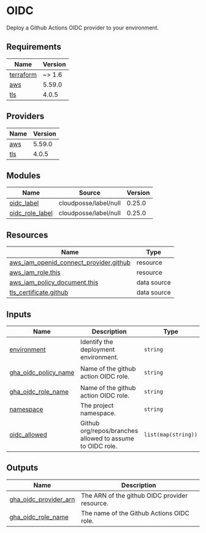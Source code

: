 # OIDC

Deploy a Github Actions OIDC provider to your environment.

<!-- BEGIN_TF_DOCS -->
## Requirements

| Name | Version |
|------|---------|
| <a name="requirement_terraform"></a> [terraform](#requirement\_terraform) | ~> 1.6 |
| <a name="requirement_aws"></a> [aws](#requirement\_aws) | 5.59.0 |
| <a name="requirement_tls"></a> [tls](#requirement\_tls) | 4.0.5 |

## Providers

| Name | Version |
|------|---------|
| <a name="provider_aws"></a> [aws](#provider\_aws) | 5.59.0 |
| <a name="provider_tls"></a> [tls](#provider\_tls) | 4.0.5 |

## Modules

| Name | Source | Version |
|------|--------|---------|
| <a name="module_oidc_label"></a> [oidc\_label](#module\_oidc\_label) | cloudposse/label/null | 0.25.0 |
| <a name="module_oidc_role_label"></a> [oidc\_role\_label](#module\_oidc\_role\_label) | cloudposse/label/null | 0.25.0 |

## Resources

| Name | Type |
|------|------|
| [aws_iam_openid_connect_provider.github](https://registry.terraform.io/providers/hashicorp/aws/5.59.0/docs/resources/iam_openid_connect_provider) | resource |
| [aws_iam_role.this](https://registry.terraform.io/providers/hashicorp/aws/5.59.0/docs/resources/iam_role) | resource |
| [aws_iam_policy_document.this](https://registry.terraform.io/providers/hashicorp/aws/5.59.0/docs/data-sources/iam_policy_document) | data source |
| [tls_certificate.github](https://registry.terraform.io/providers/hashicorp/tls/4.0.5/docs/data-sources/certificate) | data source |

## Inputs

| Name | Description | Type | Default | Required |
|------|-------------|------|---------|:--------:|
| <a name="input_environment"></a> [environment](#input\_environment) | Identify the deployment environment. | `string` | n/a | yes |
| <a name="input_gha_oidc_policy_name"></a> [gha\_oidc\_policy\_name](#input\_gha\_oidc\_policy\_name) | Name of the github action OIDC role. | `string` | `"gha-oidc-policy"` | no |
| <a name="input_gha_oidc_role_name"></a> [gha\_oidc\_role\_name](#input\_gha\_oidc\_role\_name) | Name of the github action OIDC role. | `string` | n/a | yes |
| <a name="input_namespace"></a> [namespace](#input\_namespace) | The project namespace. | `string` | n/a | yes |
| <a name="input_oidc_allowed"></a> [oidc\_allowed](#input\_oidc\_allowed) | Github org/repos/branches allowed to assume to OIDC role. | `list(map(string))` | n/a | yes |

## Outputs

| Name | Description |
|------|-------------|
| <a name="output_gha_oidc_provider_arn"></a> [gha\_oidc\_provider\_arn](#output\_gha\_oidc\_provider\_arn) | The ARN of the github OIDC provider resource. |
| <a name="output_gha_oidc_role_name"></a> [gha\_oidc\_role\_name](#output\_gha\_oidc\_role\_name) | The name of the Github Actions OIDC role. |
<!-- END_TF_DOCS -->